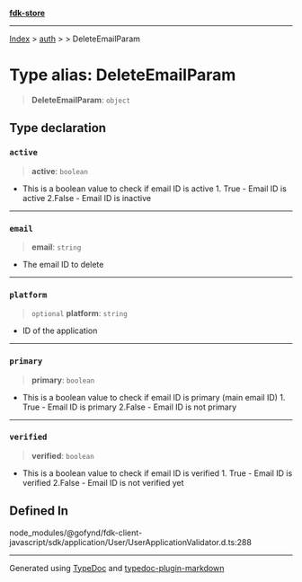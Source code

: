 [**fdk-store**](../../../README.md)
***

[Index](../../../API.md) > [auth](../../README.md) > [<internal>](../README.md) > DeleteEmailParam

# Type alias: DeleteEmailParam

> **DeleteEmailParam**: `object`

## Type declaration

### `active`

> **active**: `boolean`

- This is a boolean value to check if email ID is
active 1. True - Email ID is active 2.False - Email ID is inactive

***

### `email`

> **email**: `string`

- The email ID to delete

***

### `platform`

> `optional` **platform**: `string`

- ID of the application

***

### `primary`

> **primary**: `boolean`

- This is a boolean value to check if email ID is
primary (main email ID) 1. True - Email ID is primary 2.False - Email ID is
not primary

***

### `verified`

> **verified**: `boolean`

- This is a boolean value to check if email ID
is verified 1. True - Email ID is verified 2.False - Email ID is not verified yet

## Defined In

node\_modules/@gofynd/fdk-client-javascript/sdk/application/User/UserApplicationValidator.d.ts:288

***
Generated using [TypeDoc](https://typedoc.org/) and [typedoc-plugin-markdown](https://www.npmjs.com/package/typedoc-plugin-markdown)
